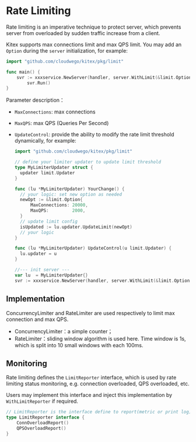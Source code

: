 # Rate Limiting

Rate limiting is an imperative technique to protect server, which prevents server from overloaded by sudden traffic increase from a client.

Kitex supports max connections limit and max QPS limit. You may add an `Option` during the `server` initialization, for example:

```go
import "github.com/cloudwego/kitex/pkg/limit"

func main() {
	svr := xxxservice.NewServer(handler, server.WithLimit(&limit.Option{MaxConnections: 10000, MaxQPS: 1000}))
        svr.Run()
}
```

Parameter description：

- `MaxConnections`: max connections

- `MaxQPS`: max QPS (Queries Per Second)

- `UpdateControl`: provide the ability to modify the rate limit threshold dynamically, for example: 

  ```go
  import "github.com/cloudwego/kitex/pkg/limit"

  // define your limiter updater to update limit threshold
  type MyLimiterUpdater struct {
  	updater limit.Updater
  }

  func (lu *MyLimiterUpdater) YourChange() {
  	// your logic: set new option as needed
  	newOpt := &limit.Option{
  		MaxConnections: 20000,
  		MaxQPS:         2000,
  	}
  	// update limit config
  	isUpdated := lu.updater.UpdateLimit(newOpt)
  	// your logic
  }

  func (lu *MyLimiterUpdater) UpdateControl(u limit.Updater) {
  	lu.updater = u
  }

  //--- init server ---
  var lu  = MyLimiterUpdater{}
  svr := xxxservice.NewServer(handler, server.WithLimit(&limit.Option{MaxConnections: 10000, MaxQPS: 1000, UpdateControl: lu.UpdateControl}))
  ```

## Implementation

ConcurrencyLimiter and RateLimiter are used respectively to limit max connection and max QPS.

- ConcurrencyLimiter：a simple counter；
- RateLimiter：sliding window algorithm is used here. Time window is 1s, which is split into 10 small windows with each 100ms.

## Monitoring

Rate limiting defines the `LimitReporter` interface, which is used by rate limiting status monitoring, e.g. connection overloaded, QPS overloaded, etc.

Users may implement this interface and inject this implementation by `WithLimitReporter` if required.

```go
// LimitReporter is the interface define to report(metric or print log) when limit happen
type LimitReporter interface {
    ConnOverloadReport()
    QPSOverloadReport()
}
```
